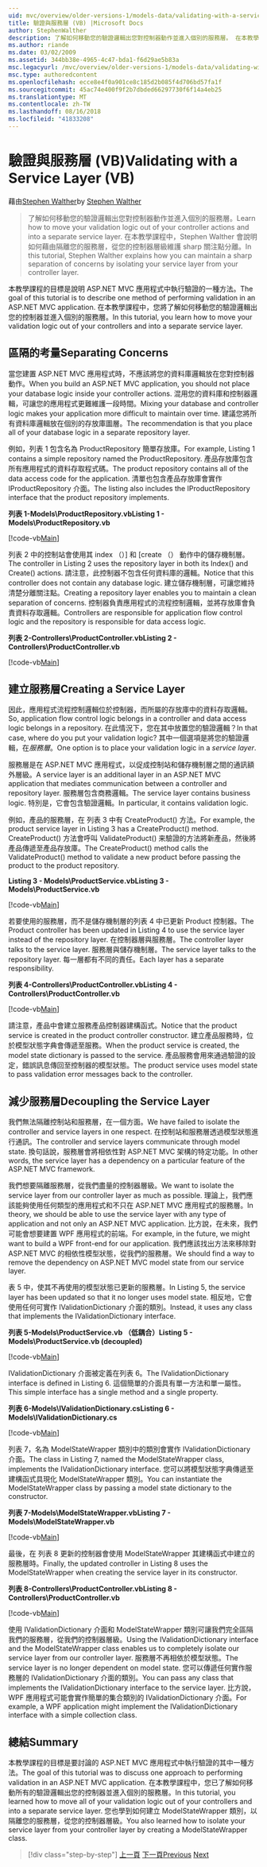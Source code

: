 ```yaml
---
uid: mvc/overview/older-versions-1/models-data/validating-with-a-service-layer-vb
title: 驗證與服務層 (VB) |Microsoft Docs
author: StephenWalther
description: 了解如何移動您的驗證邏輯出您對控制器動作並進入個別的服務層。 在本教學課程中，Stephen walther 將說明如何您...
ms.author: riande
ms.date: 03/02/2009
ms.assetid: 344bb38e-4965-4c47-bda1-f6d29ae5b83a
msc.legacyurl: /mvc/overview/older-versions-1/models-data/validating-with-a-service-layer-vb
msc.type: authoredcontent
ms.openlocfilehash: ecce8e4f0a901ce8c185d2b085f4d706bd57fa1f
ms.sourcegitcommit: 45ac74e400f9f2b7dbded66297730f6f14a4eb25
ms.translationtype: MT
ms.contentlocale: zh-TW
ms.lasthandoff: 08/16/2018
ms.locfileid: "41833208"
---
```

<a name="validating-with-a-service-layer-vb"></a><span data-ttu-id="8ddb1-104">驗證與服務層 (VB)</span><span class="sxs-lookup"><span data-stu-id="8ddb1-104">Validating with a Service Layer (VB)</span></span>
====================
<span data-ttu-id="8ddb1-105">藉由[Stephen Walther](https://github.com/StephenWalther)</span><span class="sxs-lookup"><span data-stu-id="8ddb1-105">by [Stephen Walther](https://github.com/StephenWalther)</span></span>

> <span data-ttu-id="8ddb1-106">了解如何移動您的驗證邏輯出您對控制器動作並進入個別的服務層。</span><span class="sxs-lookup"><span data-stu-id="8ddb1-106">Learn how to move your validation logic out of your controller actions and into a separate service layer.</span></span> <span data-ttu-id="8ddb1-107">在本教學課程中，Stephen Walther 會說明如何藉由隔離您的服務層，從您的控制器層級維護 sharp 關注點分離。</span><span class="sxs-lookup"><span data-stu-id="8ddb1-107">In this tutorial, Stephen Walther explains how you can maintain a sharp separation of concerns by isolating your service layer from your controller layer.</span></span>


<span data-ttu-id="8ddb1-108">本教學課程的目標是說明 ASP.NET MVC 應用程式中執行驗證的一種方法。</span><span class="sxs-lookup"><span data-stu-id="8ddb1-108">The goal of this tutorial is to describe one method of performing validation in an ASP.NET MVC application.</span></span> <span data-ttu-id="8ddb1-109">在本教學課程中，您將了解如何移動您的驗證邏輯出您的控制器並進入個別的服務層。</span><span class="sxs-lookup"><span data-stu-id="8ddb1-109">In this tutorial, you learn how to move your validation logic out of your controllers and into a separate service layer.</span></span>

## <a name="separating-concerns"></a><span data-ttu-id="8ddb1-110">區隔的考量</span><span class="sxs-lookup"><span data-stu-id="8ddb1-110">Separating Concerns</span></span>

<span data-ttu-id="8ddb1-111">當您建置 ASP.NET MVC 應用程式時，不應該將您的資料庫邏輯放在您對控制器動作。</span><span class="sxs-lookup"><span data-stu-id="8ddb1-111">When you build an ASP.NET MVC application, you should not place your database logic inside your controller actions.</span></span> <span data-ttu-id="8ddb1-112">混用您的資料庫和控制器邏輯，可讓您的應用程式更難維護一段時間。</span><span class="sxs-lookup"><span data-stu-id="8ddb1-112">Mixing your database and controller logic makes your application more difficult to maintain over time.</span></span> <span data-ttu-id="8ddb1-113">建議您將所有資料庫邏輯放在個別的存放庫圖層。</span><span class="sxs-lookup"><span data-stu-id="8ddb1-113">The recommendation is that you place all of your database logic in a separate repository layer.</span></span>

<span data-ttu-id="8ddb1-114">例如，列表 1 包含名為 ProductRepository 簡單存放庫。</span><span class="sxs-lookup"><span data-stu-id="8ddb1-114">For example, Listing 1 contains a simple repository named the ProductRepository.</span></span> <span data-ttu-id="8ddb1-115">產品存放庫包含所有應用程式的資料存取程式碼。</span><span class="sxs-lookup"><span data-stu-id="8ddb1-115">The product repository contains all of the data access code for the application.</span></span> <span data-ttu-id="8ddb1-116">清單也包含產品存放庫會實作 IProductRepository 介面。</span><span class="sxs-lookup"><span data-stu-id="8ddb1-116">The listing also includes the IProductRepository interface that the product repository implements.</span></span>

<span data-ttu-id="8ddb1-117">**列表 1-Models\ProductRepository.vb**</span><span class="sxs-lookup"><span data-stu-id="8ddb1-117">**Listing 1 - Models\ProductRepository.vb**</span></span>

[!code-vb[Main](validating-with-a-service-layer-vb/samples/sample1.vb)]

<span data-ttu-id="8ddb1-118">列表 2 中的控制站會使用其 index （）] 和 [create （） 動作中的儲存機制層。</span><span class="sxs-lookup"><span data-stu-id="8ddb1-118">The controller in Listing 2 uses the repository layer in both its Index() and Create() actions.</span></span> <span data-ttu-id="8ddb1-119">請注意，此控制器不包含任何資料庫的邏輯。</span><span class="sxs-lookup"><span data-stu-id="8ddb1-119">Notice that this controller does not contain any database logic.</span></span> <span data-ttu-id="8ddb1-120">建立儲存機制層，可讓您維持清楚分離關注點。</span><span class="sxs-lookup"><span data-stu-id="8ddb1-120">Creating a repository layer enables you to maintain a clean separation of concerns.</span></span> <span data-ttu-id="8ddb1-121">控制器負責應用程式的流程控制邏輯，並將存放庫會負責資料存取邏輯。</span><span class="sxs-lookup"><span data-stu-id="8ddb1-121">Controllers are responsible for application flow control logic and the repository is responsible for data access logic.</span></span>

<span data-ttu-id="8ddb1-122">**列表 2-Controllers\ProductController.vb**</span><span class="sxs-lookup"><span data-stu-id="8ddb1-122">**Listing 2 - Controllers\ProductController.vb**</span></span>

[!code-vb[Main](validating-with-a-service-layer-vb/samples/sample2.vb)]

## <a name="creating-a-service-layer"></a><span data-ttu-id="8ddb1-123">建立服務層</span><span class="sxs-lookup"><span data-stu-id="8ddb1-123">Creating a Service Layer</span></span>

<span data-ttu-id="8ddb1-124">因此，應用程式流程控制邏輯位於控制器，而所屬的存放庫中的資料存取邏輯。</span><span class="sxs-lookup"><span data-stu-id="8ddb1-124">So, application flow control logic belongs in a controller and data access logic belongs in a repository.</span></span> <span data-ttu-id="8ddb1-125">在此情況下，您在其中放置您的驗證邏輯？</span><span class="sxs-lookup"><span data-stu-id="8ddb1-125">In that case, where do you put your validation logic?</span></span> <span data-ttu-id="8ddb1-126">其中一個選項是將您的驗證邏輯，在*服務層*。</span><span class="sxs-lookup"><span data-stu-id="8ddb1-126">One option is to place your validation logic in a *service layer*.</span></span>

<span data-ttu-id="8ddb1-127">服務層是在 ASP.NET MVC 應用程式，以促成控制站和儲存機制層之間的通訊額外層級。</span><span class="sxs-lookup"><span data-stu-id="8ddb1-127">A service layer is an additional layer in an ASP.NET MVC application that mediates communication between a controller and repository layer.</span></span> <span data-ttu-id="8ddb1-128">服務層包含商務邏輯。</span><span class="sxs-lookup"><span data-stu-id="8ddb1-128">The service layer contains business logic.</span></span> <span data-ttu-id="8ddb1-129">特別是，它會包含驗證邏輯。</span><span class="sxs-lookup"><span data-stu-id="8ddb1-129">In particular, it contains validation logic.</span></span>

<span data-ttu-id="8ddb1-130">例如，產品的服務層，在 列表 3 中有 CreateProduct() 方法。</span><span class="sxs-lookup"><span data-stu-id="8ddb1-130">For example, the product service layer in Listing 3 has a CreateProduct() method.</span></span> <span data-ttu-id="8ddb1-131">CreateProduct() 方法會呼叫 ValidateProduct() 来驗證的方法將新產品，然後將產品傳遞至產品存放庫。</span><span class="sxs-lookup"><span data-stu-id="8ddb1-131">The CreateProduct() method calls the ValidateProduct() method to validate a new product before passing the product to the product repository.</span></span>

<span data-ttu-id="8ddb1-132">**Listing 3 - Models\ProductService.vb**</span><span class="sxs-lookup"><span data-stu-id="8ddb1-132">**Listing 3 - Models\ProductService.vb**</span></span>

[!code-vb[Main](validating-with-a-service-layer-vb/samples/sample3.vb)]

<span data-ttu-id="8ddb1-133">若要使用的服務層，而不是儲存機制層的列表 4 中已更新 Product 控制器。</span><span class="sxs-lookup"><span data-stu-id="8ddb1-133">The Product controller has been updated in Listing 4 to use the service layer instead of the repository layer.</span></span> <span data-ttu-id="8ddb1-134">在控制器層與服務層。</span><span class="sxs-lookup"><span data-stu-id="8ddb1-134">The controller layer talks to the service layer.</span></span> <span data-ttu-id="8ddb1-135">服務層與儲存機制層。</span><span class="sxs-lookup"><span data-stu-id="8ddb1-135">The service layer talks to the repository layer.</span></span> <span data-ttu-id="8ddb1-136">每一層都有不同的責任。</span><span class="sxs-lookup"><span data-stu-id="8ddb1-136">Each layer has a separate responsibility.</span></span>

<span data-ttu-id="8ddb1-137">**列表 4-Controllers\ProductController.vb**</span><span class="sxs-lookup"><span data-stu-id="8ddb1-137">**Listing 4 - Controllers\ProductController.vb**</span></span>

[!code-vb[Main](validating-with-a-service-layer-vb/samples/sample4.vb)]

<span data-ttu-id="8ddb1-138">請注意，產品中會建立服務產品控制器建構函式。</span><span class="sxs-lookup"><span data-stu-id="8ddb1-138">Notice that the product service is created in the product controller constructor.</span></span> <span data-ttu-id="8ddb1-139">建立產品服務時，位於模型狀態字典會傳遞至服務。</span><span class="sxs-lookup"><span data-stu-id="8ddb1-139">When the product service is created, the model state dictionary is passed to the service.</span></span> <span data-ttu-id="8ddb1-140">產品服務會用來通過驗證的設定，錯誤訊息傳回至控制器的模型狀態。</span><span class="sxs-lookup"><span data-stu-id="8ddb1-140">The product service uses model state to pass validation error messages back to the controller.</span></span>

## <a name="decoupling-the-service-layer"></a><span data-ttu-id="8ddb1-141">減少服務層</span><span class="sxs-lookup"><span data-stu-id="8ddb1-141">Decoupling the Service Layer</span></span>

<span data-ttu-id="8ddb1-142">我們無法隔離控制站和服務層，在一個方面。</span><span class="sxs-lookup"><span data-stu-id="8ddb1-142">We have failed to isolate the controller and service layers in one respect.</span></span> <span data-ttu-id="8ddb1-143">在控制站和服務層透過模型狀態進行通訊。</span><span class="sxs-lookup"><span data-stu-id="8ddb1-143">The controller and service layers communicate through model state.</span></span> <span data-ttu-id="8ddb1-144">換句話說，服務層會將相依性對 ASP.NET MVC 架構的特定功能。</span><span class="sxs-lookup"><span data-stu-id="8ddb1-144">In other words, the service layer has a dependency on a particular feature of the ASP.NET MVC framework.</span></span>

<span data-ttu-id="8ddb1-145">我們想要隔離服務層，從我們盡量的控制器層級。</span><span class="sxs-lookup"><span data-stu-id="8ddb1-145">We want to isolate the service layer from our controller layer as much as possible.</span></span> <span data-ttu-id="8ddb1-146">理論上，我們應該能夠使用任何類型的應用程式和不只在 ASP.NET MVC 應用程式的服務層。</span><span class="sxs-lookup"><span data-stu-id="8ddb1-146">In theory, we should be able to use the service layer with any type of application and not only an ASP.NET MVC application.</span></span> <span data-ttu-id="8ddb1-147">比方說，在未來，我們可能會想要建置 WPF 應用程式的前端。</span><span class="sxs-lookup"><span data-stu-id="8ddb1-147">For example, in the future, we might want to build a WPF front-end for our application.</span></span> <span data-ttu-id="8ddb1-148">我們應該找出方法來移除對 ASP.NET MVC 的相依性模型狀態，從我們的服務層。</span><span class="sxs-lookup"><span data-stu-id="8ddb1-148">We should find a way to remove the dependency on ASP.NET MVC model state from our service layer.</span></span>

<span data-ttu-id="8ddb1-149">表 5 中，使其不再使用的模型狀態已更新的服務層。</span><span class="sxs-lookup"><span data-stu-id="8ddb1-149">In Listing 5, the service layer has been updated so that it no longer uses model state.</span></span> <span data-ttu-id="8ddb1-150">相反地，它會使用任何可實作 IValidationDictionary 介面的類別。</span><span class="sxs-lookup"><span data-stu-id="8ddb1-150">Instead, it uses any class that implements the IValidationDictionary interface.</span></span>

<span data-ttu-id="8ddb1-151">**列表 5-Models\ProductService.vb （低耦合）**</span><span class="sxs-lookup"><span data-stu-id="8ddb1-151">**Listing 5 - Models\ProductService.vb (decoupled)**</span></span>

[!code-vb[Main](validating-with-a-service-layer-vb/samples/sample5.vb)]

<span data-ttu-id="8ddb1-152">IValidationDictionary 介面被定義在列表 6。</span><span class="sxs-lookup"><span data-stu-id="8ddb1-152">The IValidationDictionary interface is defined in Listing 6.</span></span> <span data-ttu-id="8ddb1-153">這個簡單的介面具有單一方法和單一屬性。</span><span class="sxs-lookup"><span data-stu-id="8ddb1-153">This simple interface has a single method and a single property.</span></span>

<span data-ttu-id="8ddb1-154">**列表 6-Models\IValidationDictionary.cs**</span><span class="sxs-lookup"><span data-stu-id="8ddb1-154">**Listing 6 - Models\IValidationDictionary.cs**</span></span>

[!code-vb[Main](validating-with-a-service-layer-vb/samples/sample6.vb)]

<span data-ttu-id="8ddb1-155">列表 7，名為 ModelStateWrapper 類別中的類別會實作 IValidationDictionary 介面。</span><span class="sxs-lookup"><span data-stu-id="8ddb1-155">The class in Listing 7, named the ModelStateWrapper class, implements the IValidationDictionary interface.</span></span> <span data-ttu-id="8ddb1-156">您可以將模型狀態字典傳遞至建構函式具現化 ModelStateWrapper 類別。</span><span class="sxs-lookup"><span data-stu-id="8ddb1-156">You can instantiate the ModelStateWrapper class by passing a model state dictionary to the constructor.</span></span>

<span data-ttu-id="8ddb1-157">**列表 7-Models\ModelStateWrapper.vb**</span><span class="sxs-lookup"><span data-stu-id="8ddb1-157">**Listing 7 - Models\ModelStateWrapper.vb**</span></span>

[!code-vb[Main](validating-with-a-service-layer-vb/samples/sample7.vb)]

<span data-ttu-id="8ddb1-158">最後，在 列表 8 更新的控制器會使用 ModelStateWrapper 其建構函式中建立的服務層時。</span><span class="sxs-lookup"><span data-stu-id="8ddb1-158">Finally, the updated controller in Listing 8 uses the ModelStateWrapper when creating the service layer in its constructor.</span></span>

<span data-ttu-id="8ddb1-159">**列表 8-Controllers\ProductController.vb**</span><span class="sxs-lookup"><span data-stu-id="8ddb1-159">**Listing 8 - Controllers\ProductController.vb**</span></span>

[!code-vb[Main](validating-with-a-service-layer-vb/samples/sample8.vb)]

<span data-ttu-id="8ddb1-160">使用 IValidationDictionary 介面和 ModelStateWrapper 類別可讓我們完全區隔我們的服務層，從我們的控制器層級。</span><span class="sxs-lookup"><span data-stu-id="8ddb1-160">Using the IValidationDictionary interface and the ModelStateWrapper class enables us to completely isolate our service layer from our controller layer.</span></span> <span data-ttu-id="8ddb1-161">服務層不再相依於模型狀態。</span><span class="sxs-lookup"><span data-stu-id="8ddb1-161">The service layer is no longer dependent on model state.</span></span> <span data-ttu-id="8ddb1-162">您可以傳遞任何實作服務層的 IValidationDictionary 介面的類別。</span><span class="sxs-lookup"><span data-stu-id="8ddb1-162">You can pass any class that implements the IValidationDictionary interface to the service layer.</span></span> <span data-ttu-id="8ddb1-163">比方說，WPF 應用程式可能會實作簡單的集合類別的 IValidationDictionary 介面。</span><span class="sxs-lookup"><span data-stu-id="8ddb1-163">For example, a WPF application might implement the IValidationDictionary interface with a simple collection class.</span></span>

## <a name="summary"></a><span data-ttu-id="8ddb1-164">總結</span><span class="sxs-lookup"><span data-stu-id="8ddb1-164">Summary</span></span>

<span data-ttu-id="8ddb1-165">本教學課程的目標是要討論的 ASP.NET MVC 應用程式中執行驗證的其中一種方法。</span><span class="sxs-lookup"><span data-stu-id="8ddb1-165">The goal of this tutorial was to discuss one approach to performing validation in an ASP.NET MVC application.</span></span> <span data-ttu-id="8ddb1-166">在本教學課程中，您已了解如何移動所有的驗證邏輯出您的控制器並進入個別的服務層。</span><span class="sxs-lookup"><span data-stu-id="8ddb1-166">In this tutorial, you learned how to move all of your validation logic out of your controllers and into a separate service layer.</span></span> <span data-ttu-id="8ddb1-167">您也學到如何建立 ModelStateWrapper 類別，以隔離您的服務層，從您的控制器層級。</span><span class="sxs-lookup"><span data-stu-id="8ddb1-167">You also learned how to isolate your service layer from your controller layer by creating a ModelStateWrapper class.</span></span>

> [!div class="step-by-step"]
> <span data-ttu-id="8ddb1-168">[上一頁](validating-with-the-idataerrorinfo-interface-vb.md)
> [下一頁](validation-with-the-data-annotation-validators-vb.md)</span><span class="sxs-lookup"><span data-stu-id="8ddb1-168">[Previous](validating-with-the-idataerrorinfo-interface-vb.md)
[Next](validation-with-the-data-annotation-validators-vb.md)</span></span>

